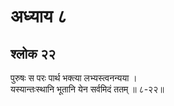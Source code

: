 # अध्याय ८

## श्लोक २२

पुरुषः स परः पार्थ भक्त्या लभ्यस्त्वनन्यया ।<br>यस्यान्तःस्थानि भूतानि येन सर्वमिदं ततम् ॥ ८-२२॥<br><br>

